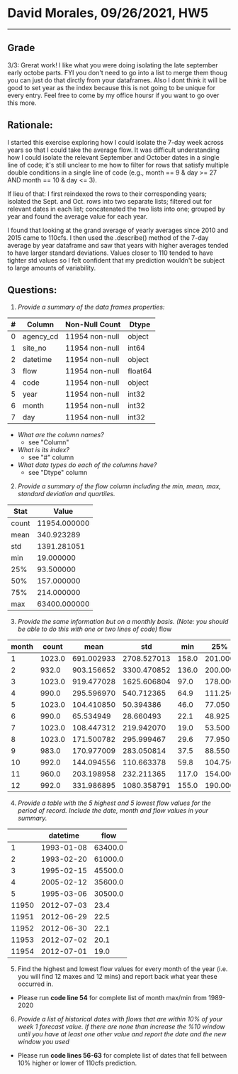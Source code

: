 # David Morales, 09/26/2021, HW5

____
## Grade
3/3: Grerat work!  I like what you were doing isolating the late september early octobe parts. FYI you don't need to go into a list to merge them thoug you can just do that dirctly from your dataframes. Also I dont think it will be good to set year as the index because this is not going to be unique for every entry. Feel free to come by my office hoursr if you want to go over this more. 

## Rationale:
I started this exercise exploring how I could isolate the 7-day week across years so that I could take the average flow. It was difficult understanding how I could isolate the relevant September and October dates in a single line of code; it's still unclear to me how to filter for rows that satisfy multiple double conditions in a single line of code (e.g., month == 9 & day >= 27 AND month == 10 & day <= 3).

If lieu of that: I first reindexed the rows to their corresponding years; isolated the Sept. and Oct. rows into two separate lists; filtered out for relevant dates in each list; concatenated the two lists into one; grouped by year and found the average value for each year.

I found that looking at the grand average of yearly averages since 2010 and 2015 came to 110cfs. I then used the .describe() method of the 7-day average by year dataframe and saw that years with higher averages tended to have larger standard deviations. Values closer to 110 tended to have tighter std values so I felt confident that my prediction wouldn't be subject to large amounts of variability.

## Questions:
1. *Provide a summary of the data frames properties:*

| #  | Column    | Non-Null Count | Dtype  |
|--- | ------    | -------------- |-----   |
| 0  | agency_cd | 11954 non-null |object  |
| 1  | site_no   | 11954 non-null | int64  |
| 2  | datetime  | 11954 non-null | object |
| 3  | flow      | 11954 non-null | float64|
| 4  | code      | 11954 non-null | object |
| 5  | year      | 11954 non-null | int32  |
| 6  | month     |11954 non-null  |int32   |
| 7  | day       |11954 non-null  |int32   |

- *What are the column names?* 
  - see "Column"
- *What is its index?*
  - see "#" column
- *What data types do each of the columns have?*
  - see "Dtype" column

2. *Provide a summary of the flow column including the min, mean, max, standard deviation and quartiles.*
   
|Stat   |Value         |   
|-------|--------------|   
|count  |  11954.000000|
|mean   |    340.923289|
|std    |   1391.281051|
|min    |     19.000000|
|25%    |     93.500000|
|50%    |    157.000000|
|75%    |    214.000000|
|max    |  63400.000000|

3. *Provide the same information but on a monthly basis. (Note: you should be able to do this with one or two lines of code)*
	flow

|month|count|mean	    |std	        |min	|25%        |50%	|75%	|max	|
|---|-------|-----------|---------------|-------|-----------|-------|-------|-------|
|1	|1023.0	|691.002933	|2708.527013	|158.0	|201.000	|218.0	|285.00	|63400.0|
|2	|932.0	|903.156652	|3300.470852	|136.0	|200.000	|238.0	|615.75	|61000.0|
|3	|1023.0	|919.477028	|1625.606804	|97.0	|178.000	|368.0	|1045.00|30500.0|
|4	|990.0	|295.596970	|540.712365	    |64.9	|111.250	|140.0	|210.00	|4690.0|
|5	|1023.0	|104.410850	|50.394386	    |46.0	|77.050	    |92.0	|117.50	|546.0|
|6	|990.0	|65.534949	|28.660493	    |22.1	|48.925	    |60.0	|76.55	|481.0|
|7	|1023.0	|108.447312	|219.942070	    |19.0	|53.500	    |71.0	|112.50	|5270.0|
|8	|1023.0	|171.500782	|295.999467	    |29.6	|77.950	    |116.0	|178.00	|5360.0|
|9	|983.0	|170.977009	|283.050814	    |37.5	|88.550	    |119.0	|169.50	|5590.0|
|10	|992.0	|144.094556	|110.663378	    |59.8	|104.750	|124.0	|152.25	|1910.0|
|11	|960.0	|203.198958	|232.211365	    |117.0	|154.000	|174.0	|198.00	|4600.0|
|12	|992.0	|331.986895	|1080.358791	|155.0	|190.000	|203.0	|226.00	|28700.0|

4. *Provide a table with the 5 highest and 5 lowest flow values for the period of record. Include the date, month and flow values in your summary.*
   
|	 |datetime    |    flow|
|----|------------|--------|
|1|	1993-01-08|	63400.0|
|2|	1993-02-20|	61000.0|
|3|	1995-02-15|	45500.0|
|4|	2005-02-12|	35600.0|
|5|	1995-03-06|	30500.0|
|11950|	2012-07-03|	23.4|
|11951|	2012-06-29|	22.5|
|11952|	2012-06-30|	22.1|
|11953|	2012-07-02|	20.1|
|11954|	2012-07-01|	19.0|

5.  Find the highest and lowest flow values for every month of the year (i.e. you will find 12 maxes and 12 mins) and report back what year these occurred in.
- Please run **code line 54** for complete list of month max/min from 1989-2020

6. *Provide a list of historical dates with flows that are within 10% of your week 1 forecast value. If there are none than increase the %10 window until you have at least one other value and report the date and the new window you used*
- Please run **code lines 56-63** for complete list of dates that fell between 10% higher or lower of 110cfs prediction. 